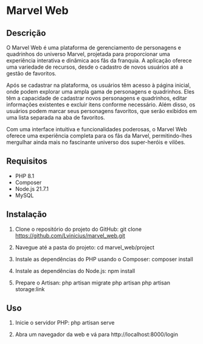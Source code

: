 # Marvel Web

## Descrição
O Marvel Web é uma plataforma de gerenciamento de personagens e quadrinhos do universo Marvel, projetada para proporcionar uma experiência interativa e dinâmica aos fãs da franquia. A aplicação oferece uma variedade de recursos, desde o cadastro de novos usuários até a gestão de favoritos.

Após se cadastrar na plataforma, os usuários têm acesso à página inicial, onde podem explorar uma ampla gama de personagens e quadrinhos. Eles têm a capacidade de cadastrar novos personagens e quadrinhos, editar informações existentes e excluir itens conforme necessário. Além disso, os usuários podem marcar seus personagens favoritos, que serão exibidos em uma lista separada na aba de favoritos.

Com uma interface intuitiva e funcionalidades poderosas, o Marvel Web oferece uma experiência completa para os fãs da Marvel, permitindo-lhes mergulhar ainda mais no fascinante universo dos super-heróis e vilões.

## Requisitos
- PHP 8.1
- Composer
- Node.js 21.7.1
- MySQL

## Instalação
1. Clone o repositório do projeto do GitHub:
 git clone https://github.com/Lvinicius/marvel_web.git

2. Navegue até a pasta do projeto:
cd marvel_web/project

3. Instale as dependências do PHP usando o Composer:
composer install

4. Instale as dependências do Node.js:
npm install

5. Prepare o Artisan: 
php artisan migrate
php artisan 
php artisan storage:link

## Uso
1. Inicie o servidor PHP:
php artisan serve

2. Abra um navegador da web e vá para http://localhost:8000/login
